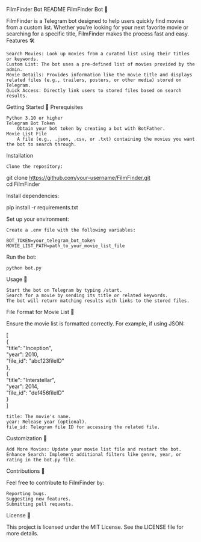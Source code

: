 FilmFinder Bot README
FilmFinder Bot 🎥

FilmFinder is a Telegram bot designed to help users quickly find movies from a custom list. Whether you're looking for your next favorite movie or searching for a specific title, FilmFinder makes the process fast and easy.
Features 🛠️

    Search Movies: Look up movies from a curated list using their titles or keywords.
    Custom List: The bot uses a pre-defined list of movies provided by the admin.
    Movie Details: Provides information like the movie title and displays related files (e.g., trailers, posters, or other media) stored on Telegram.
    Quick Access: Directly link users to stored files based on search results.

Getting Started 🚀
Prerequisites

    Python 3.10 or higher
    Telegram Bot Token
        Obtain your bot token by creating a bot with BotFather.
    Movie List File
        A file (e.g., .json, .csv, or .txt) containing the movies you want the bot to search through.

Installation

    Clone the repository:

git clone https://github.com/your-username/FilmFinder.git  
cd FilmFinder  

Install dependencies:

pip install -r requirements.txt  

Set up your environment:

    Create a .env file with the following variables:

    BOT_TOKEN=your_telegram_bot_token  
    MOVIE_LIST_PATH=path_to_your_movie_list_file  

Run the bot:

    python bot.py  

Usage 📝

    Start the bot on Telegram by typing /start.
    Search for a movie by sending its title or related keywords.
    The bot will return matching results with links to the stored files.

File Format for Movie List 📂

Ensure the movie list is formatted correctly. For example, if using JSON:

[  
  {  
    "title": "Inception",  
    "year": 2010,  
    "file_id": "abc123fileID"  
  },  
  {  
    "title": "Interstellar",  
    "year": 2014,  
    "file_id": "def456fileID"  
  }  
]  

    title: The movie's name.
    year: Release year (optional).
    file_id: Telegram file ID for accessing the related file.

Customization 🎨

    Add More Movies: Update your movie list file and restart the bot.
    Enhance Search: Implement additional filters like genre, year, or rating in the bot.py file.

Contributions 🤝

Feel free to contribute to FilmFinder by:

    Reporting bugs.
    Suggesting new features.
    Submitting pull requests.

License 📜

This project is licensed under the MIT License. See the LICENSE file for more details.
